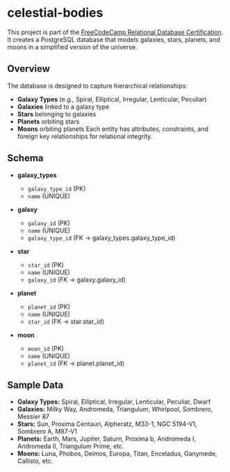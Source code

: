 # celestial-bodies

This project is part of the [FreeCodeCamp Relational Database Certification](https://www.freecodecamp.org/learn/relational-database). It creates a PostgreSQL database that models galaxies, stars, planets, and moons in a simplified version of the universe.

## Overview
The database is designed to capture hierarchical relationships:
- **Galaxy Types** (e.g., Spiral, Elliptical, Irregular, Lenticular, Peculiar)
- **Galaxies** linked to a galaxy type
- **Stars** belonging to galaxies
- **Planets** orbiting stars
- **Moons** orbiting planets
Each entity has attributes, constraints, and foreign key relationships for relational integrity.

## Schema
- **galaxy_types**  
  - `galaxy_type_id` (PK)  
  - `name` (UNIQUE)  

- **galaxy**  
  - `galaxy_id` (PK)  
  - `name` (UNIQUE)  
  - `galaxy_type_id` (FK → galaxy_types.galaxy_type_id)  

- **star**  
  - `star_id` (PK)  
  - `name` (UNIQUE)  
  - `galaxy_id` (FK → galaxy.galaxy_id)  

- **planet**  
  - `planet_id` (PK)  
  - `name` (UNIQUE)  
  - `star_id` (FK → star.star_id)  

- **moon**  
  - `moon_id` (PK)  
  - `name` (UNIQUE)  
  - `planet_id` (FK → planet.planet_id)

## Sample Data
- **Galaxy Types:** Spiral, Elliptical, Irregular, Lenticular, Peculiar, Dwarf  
- **Galaxies:** Milky Way, Andromeda, Triangulum, Whirlpool, Sombrero, Messier 87  
- **Stars:** Sun, Proxima Centauri, Alpheratz, M33-1, NGC 5194-V1, Sombrero A, M87-V1  
- **Planets:** Earth, Mars, Jupiter, Saturn, Proxima b, Andromeda I, Andromeda II, Triangulum Prime, etc.  
- **Moons:** Luna, Phobos, Deimos, Europa, Titan, Enceladus, Ganymede, Callisto, etc.
